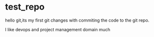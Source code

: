 # test_repo

hello git,its my first git changes with commiting the code to the git repo.

I like devops and project management domain much
